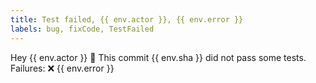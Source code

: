 ```yaml
---
title: Test failed, {{ env.actor }}, {{ env.error }} 
labels: bug, fixCode, TestFailed
---
```

Hey {{ env.actor }} 👋 This commit {{ env.sha }} did not pass some tests.
Failures: 
❌ {{ env.error }}
    
